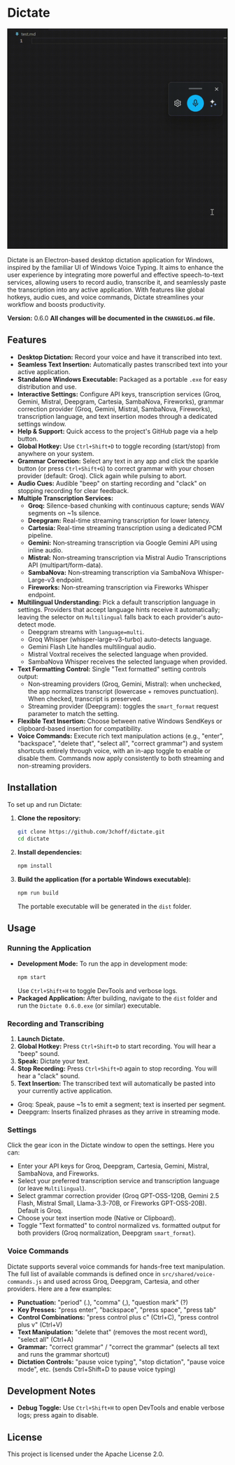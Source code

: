 # Dictate

![Dictate Demo](https://github.com/3choff/dictate/blob/master/assets/demo/demo.gif?raw=true)

Dictate is an Electron-based desktop dictation application for Windows, inspired by the familiar UI of Windows Voice Typing. It aims to enhance the user experience by integrating more powerful and effective speech-to-text services, allowing users to record audio, transcribe it, and seamlessly paste the transcription into any active application. With features like global hotkeys, audio cues, and voice commands, Dictate streamlines your workflow and boosts productivity.

**Version:** 0.6.0
**All changes will be documented in the `CHANGELOG.md` file.**

## Features

*   **Desktop Dictation:** Record your voice and have it transcribed into text.
*   **Seamless Text Insertion:** Automatically pastes transcribed text into your active application.
*   **Standalone Windows Executable:** Packaged as a portable `.exe` for easy distribution and use.
*   **Interactive Settings:** Configure API keys, transcription services (Groq, Gemini, Mistral, Deepgram, Cartesia, SambaNova, Fireworks), grammar correction provider (Groq, Gemini, Mistral, SambaNova, Fireworks), transcription language, and text insertion modes through a dedicated settings window.
*   **Help & Support:** Quick access to the project's GitHub page via a help button.
*   **Global Hotkey:** Use `Ctrl+Shift+D` to toggle recording (start/stop) from anywhere on your system.
*   **Grammar Correction:** Select any text in any app and click the sparkle button (or press `Ctrl+Shift+G`) to correct grammar with your chosen provider (default: Groq). Click again while pulsing to abort.
*   **Audio Cues:** Audible "beep" on starting recording and "clack" on stopping recording for clear feedback.
*   **Multiple Transcription Services:**
    *   **Groq:** Silence-based chunking with continuous capture; sends WAV segments on ~1s silence.
    *   **Deepgram:** Real-time streaming transcription for lower latency.
    *   **Cartesia:** Real-time streaming transcription using a dedicated PCM pipeline.
    *   **Gemini:** Non‑streaming transcription via Google Gemini API using inline audio.
    *   **Mistral:** Non‑streaming transcription via Mistral Audio Transcriptions API (multipart/form-data).
    *   **SambaNova:** Non‑streaming transcription via SambaNova Whisper-Large-v3 endpoint.
    *   **Fireworks:** Non‑streaming transcription via Fireworks Whisper endpoint.
*   **Multilingual Understanding:** Pick a default transcription language in settings. Providers that accept language hints receive it automatically; leaving the selector on `Multilingual` falls back to each provider's auto-detect mode.
    * Deepgram streams with `language=multi`.
    * Groq Whisper (whisper-large-v3-turbo) auto-detects language.
    * Gemini Flash Lite handles multilingual audio.
    * Mistral Voxtral receives the selected language when provided.
    * SambaNova Whisper receives the selected language when provided.
*   **Text Formatting Control:** Single "Text formatted" setting controls output:
    * Non‑streaming providers (Groq, Gemini, Mistral): when unchecked, the app normalizes transcript (lowercase + removes punctuation). When checked, transcript is preserved.
    * Streaming provider (Deepgram): toggles the `smart_format` request parameter to match the setting.
*   **Flexible Text Insertion:** Choose between native Windows SendKeys or clipboard-based insertion for compatibility.
*   **Voice Commands:** Execute rich text manipulation actions (e.g., "enter", "backspace", "delete that", "select all", "correct grammar") and system shortcuts entirely through voice, with an in-app toggle to enable or disable them. Commands now apply consistently to both streaming and non-streaming providers.

## Installation

To set up and run Dictate:

1.  **Clone the repository:**
    ```bash
    git clone https://github.com/3choff/dictate.git
    cd dictate
    ```
2.  **Install dependencies:**
    ```bash
    npm install
    ```
3.  **Build the application (for a portable Windows executable):**
    ```bash
    npm run build
    ```
    The portable executable will be generated in the `dist` folder.

## Usage

### Running the Application

*   **Development Mode:** To run the app in development mode:
    ```bash
    npm start
    ```
    Use `Ctrl+Shift+H` to toggle DevTools and verbose logs.
*   **Packaged Application:** After building, navigate to the `dist` folder and run the `Dictate 0.6.0.exe` (or similar) executable.

### Recording and Transcribing

1.  **Launch Dictate.**
2.  **Global Hotkey:** Press `Ctrl+Shift+D` to start recording. You will hear a "beep" sound.
3.  **Speak:** Dictate your text.
4.  **Stop Recording:** Press `Ctrl+Shift+D` again to stop recording. You will hear a "clack" sound.
5.  **Text Insertion:** The transcribed text will automatically be pasted into your currently active application.
   * Groq: Speak, pause ~1s to emit a segment; text is inserted per segment.
   * Deepgram: Inserts finalized phrases as they arrive in streaming mode.

### Settings

Click the gear icon in the Dictate window to open the settings. Here you can:
*   Enter your API keys for Groq, Deepgram, Cartesia, Gemini, Mistral, SambaNova, and Fireworks.
*   Select your preferred transcription service and transcription language (or leave `Multilingual`).
*   Select grammar correction provider (Groq GPT-OSS-120B, Gemini 2.5 Flash, Mistral Small, Llama-3.3-70B, or Fireworks GPT-OSS-20B). Default is Groq.
*   Choose your text insertion mode (Native or Clipboard).
*   Toggle "Text formatted" to control normalized vs. formatted output for both providers (Groq normalization, Deepgram `smart_format`).

### Voice Commands

Dictate supports several voice commands for hands-free text manipulation. The full list of available commands is defined once in `src/shared/voice-commands.js` and used across Groq, Deepgram, Cartesia, and other providers. Here are a few examples:

*   **Punctuation:** "period" (.), "comma" (,), "question mark" (?)
*   **Key Presses:** "press enter", "backspace", "press space", "press tab"
*   **Control Combinations:** "press control plus c" (Ctrl+C), "press control plus v" (Ctrl+V)
*   **Text Manipulation:** "delete that" (removes the most recent word), "select all" (Ctrl+A)
*   **Grammar:** "correct grammar" / "correct the grammar" (selects all text and runs the grammar shortcut)
*   **Dictation Controls:** "pause voice typing", "stop dictation", "pause voice mode", etc. (sends Ctrl+Shift+D to pause voice typing)

## Development Notes

*   **Debug Toggle:** Use `Ctrl+Shift+H` to open DevTools and enable verbose logs; press again to disable.

## License

This project is licensed under the Apache License 2.0.

